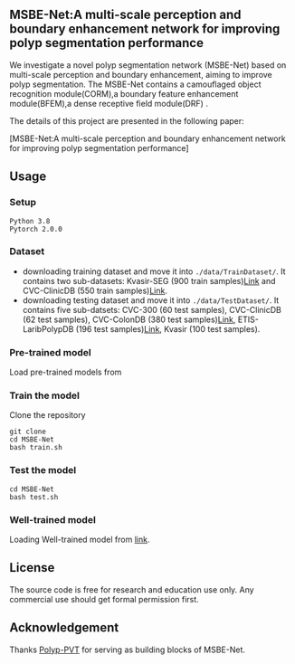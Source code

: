 ## MSBE-Net:A multi-scale perception and boundary enhancement network for improving polyp segmentation performance

We investigate a novel polyp segmentation  network (MSBE-Net) based on multi-scale perception and boundary enhancement, aiming to improve polyp segmentation. The MSBE-Net contains a camouflaged object recognition module(CORM),a boundary feature enhancement module(BFEM),a dense receptive field module(DRF) . 

The details of this project are presented in the following paper:

[MSBE-Net:A multi-scale perception and boundary enhancement network for improving polyp segmentation performance]

## Usage 
### Setup 
```
Python 3.8
Pytorch 2.0.0
```
### Dataset 
- downloading training dataset and move it into ```./data/TrainDataset/```. It contains two sub-datasets: Kvasir-SEG (900 train samples)[Link](https://datasets.simula.no/kvasir-seg/) and CVC-ClinicDB (550 train samples)[Link](https://polyp.grand-challenge.org/CVCClinicDB/).
- downloading testing dataset and move it into ```./data/TestDataset/```. It contains five sub-datsets: CVC-300 (60 test samples), CVC-ClinicDB (62 test samples), CVC-ColonDB (380 test samples)[Link](http://vi.cvc.uab.es/colon-qa/cvccolondb/), ETIS-LaribPolypDB (196 test samples)[Link](https://polyp.grand-challenge.org/ETISLarib/), Kvasir (100 test samples).
### Pre-trained model 
Load pre-trained models from 
### Train the model 
Clone the repository
```
git clone 
cd MSBE-Net
bash train.sh
```
### Test the model
```
cd MSBE-Net 
bash test.sh
```

### Well-trained model 
Loading Well-trained model from [link](https://github.com/yuhuan-wu/P2T).

##  License
The source code is free for research and education use only. Any commercial use should get formal permission first.

## Acknowledgement
Thanks [Polyp-PVT](https://github.com/DengPingFan/Polyp-PVT) for serving as building blocks of MSBE-Net.
